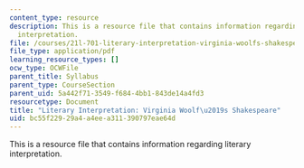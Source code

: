 ```yaml
---
content_type: resource
description: This is a resource file that contains information regarding literary
  interpretation.
file: /courses/21l-701-literary-interpretation-virginia-woolfs-shakespeare-spring-2001/bc55f22929a4a4eea311390797eae64d_MIT21L_701S01_vwsh2001.pdf
file_type: application/pdf
learning_resource_types: []
ocw_type: OCWFile
parent_title: Syllabus
parent_type: CourseSection
parent_uid: 5a442f71-3549-f684-4bb1-843de14a4fd3
resourcetype: Document
title: "Literary Interpretation: Virginia Woolf\u2019s Shakespeare"
uid: bc55f229-29a4-a4ee-a311-390797eae64d
---
```

This is a resource file that contains information regarding literary interpretation.

